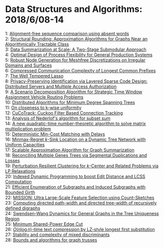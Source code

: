 # Data Structures and Algorithms: 2018/6/08-14  
1: [Alignment-free sequence comparison using absent words](https://doi.org/10.48550/arXiv.1806.02718)  
2: [Structural Rounding: Approximation Algorithms for Graphs Near an  Algorithmically Tractable Class](https://doi.org/10.48550/arXiv.1806.02771)  
3: [Data Summarization at Scale: A Two-Stage Submodular Approach](https://doi.org/10.48550/arXiv.1806.02815)  
4: [Optimal Design of Process Flexibility for General Production Systems](https://doi.org/10.48550/arXiv.1806.02894)  
5: [Robust Node Generation for Meshfree Discretizations on Irregular Domains  and Surfaces](https://doi.org/10.48550/arXiv.1806.02972)  
6: [Compressed Communication Complexity of Longest Common Prefixes](https://doi.org/10.48550/arXiv.1806.03102)  
7: [The Well Tempered Lasso](https://doi.org/10.48550/arXiv.1806.03190)  
8: [Privacy-Preserving Identification via Layered Sparse Code Design:  Distributed Servers and Multiple Access Authorization](https://doi.org/10.48550/arXiv.1806.08658)  
9: [A Scenario Decomposition Algorithm for Strategic Time Window Assignment  Vehicle Routing Problems](https://doi.org/10.48550/arXiv.1806.03220)  
10: [Distributed Algorithms for Minimum Degree Spanning Trees](https://doi.org/10.48550/arXiv.1806.03365)  
11: [On closeness to k-wise uniformity](https://doi.org/10.48550/arXiv.1806.03569)  
12: [CuCoTrack: Cuckoo Filter Based Connection Tracking](https://doi.org/10.48550/arXiv.1806.03611)  
13: [Analysis of Nederlof's algorithm for subset sum](https://doi.org/10.48550/arXiv.1807.02075)  
14: [A new quadratic-time number-theoretic algorithm to solve matrix  multiplication problem](https://doi.org/10.48550/arXiv.1806.03701)  
15: [Deterministic Min-Cost Matching with Delays](https://doi.org/10.48550/arXiv.1806.03708)  
16: [Minmax-Regret $k$-Sink Location on a Dynamic Tree Network with Uniform  Capacities](https://doi.org/10.48550/arXiv.1806.03814)  
17: [Scalable Approximation Algorithm for Graph Summarization](https://doi.org/10.48550/arXiv.1806.03936)  
18: [Reconciling Multiple Genes Trees via Segmental Duplications and Losses](https://doi.org/10.48550/arXiv.1806.03988)  
19: [Perturbation Resilient Clustering for $k$-Center and Related Problems  via LP Relaxations](https://doi.org/10.48550/arXiv.1806.04202)  
20: [Indexed Dynamic Programming to boost Edit Distance and LCSS Computation](https://doi.org/10.48550/arXiv.1806.04277)  
21: [Efficient Enumeration of Subgraphs and Induced Subgraphs with Bounded  Girth](https://doi.org/10.48550/arXiv.1806.04307)  
22: [MISSION: Ultra Large-Scale Feature Selection using Count-Sketches](https://doi.org/10.48550/arXiv.1806.04310)  
23: [Computing directed path-width and directed tree-width of recursively  defined digraphs](https://doi.org/10.48550/arXiv.1806.04457)  
24: [Swendsen-Wang Dynamics for General Graphs in the Tree Uniqueness Region](https://doi.org/10.48550/arXiv.1806.04602)  
25: [Minimum Shared-Power Edge Cut](https://doi.org/10.48550/arXiv.1806.04742)  
26: [$O(n \log n)$-time text compression by LZ-style longest first  substitution](https://doi.org/10.48550/arXiv.1806.04890)  
27: [Stability and complexity of mixed discriminants](https://doi.org/10.48550/arXiv.1806.05105)  
28: [Bounds and algorithms for graph trusses](https://doi.org/10.48550/arXiv.1806.05523)  